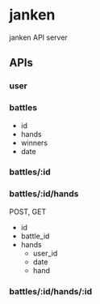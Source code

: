 # janken

janken API server

## APIs

### user

### battles

- id
- hands
- winners
- date

### battles/:id


### battles/:id/hands

POST, GET

- id
- battle_id
- hands
    - user_id
    - date
    - hand

### battles/:id/hands/:id
